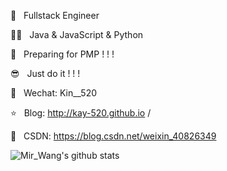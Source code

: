 
👷  &nbsp; Fullstack Engineer

👨‍💻  &nbsp; Java & JavaScript & Python

👔  &nbsp; Preparing for PMP ! ! !

😎  &nbsp; Just do it ! ! !  

🐧  &nbsp; Wechat: Kin__520

⭐️  &nbsp; Blog: http://kay-520.github.io /

🎯  &nbsp; CSDN: https://blog.csdn.net/weixin_40826349

![Mir_Wang's github stats](https://github-readme-stats.vercel.app/api?username=kay-520&show_icons=true&theme=radical)


